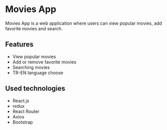 # Movies App

Movies App is a web application where users can view popular movies, add favorite movies and search.

## Features

- View popular movies
- Add or remove favorite movies
- Searching movies
- TR-EN language choose

## Used technologies

- React.js
- redux
- React Router
- Axios
- Bootstrap
